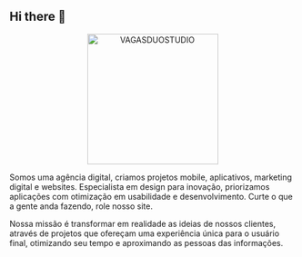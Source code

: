 ## Hi there 👋

<p align="center">
  <img src="https://avatars.githubusercontent.com/u/83074461?s=400&u=367a47fdd3776558ed199f18f4d8ac53dcf163b3&v=4" alt="VAGASDUOSTUDIO" width="230" />
</p>

Somos uma agência digital, criamos projetos mobile, aplicativos, marketing digital e websites. Especialista em design para inovação, priorizamos aplicações com otimização em usabilidade e desenvolvimento. Curte o que a gente anda fazendo, role nosso site.

Nossa missão é transformar em realidade as ideias de nossos clientes, através de projetos que ofereçam uma experiência única para o usuário final, otimizando seu tempo e aproximando as pessoas das informações.
